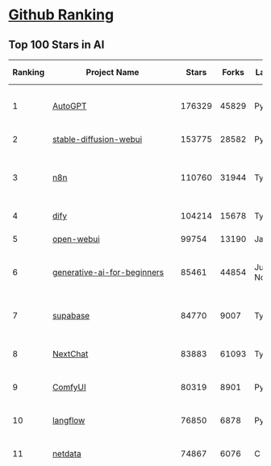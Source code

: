 [Github Ranking](../README.md)
==========

## Top 100 Stars in AI

| Ranking | Project Name | Stars | Forks | Language | Open Issues | Description | Last Commit |
| ------- | ------------ | ----- | ----- | -------- | ----------- | ----------- | ----------- |
| 1 | [AutoGPT](https://github.com/Significant-Gravitas/AutoGPT) | 176329 | 45829 | Python | 140 | AutoGPT is the vision of accessible AI for everyone, to use and to build on. Our mission is to provide the tools, so that you can focus on what matters. | 2025-06-22T23:23:35Z |
| 2 | [stable-diffusion-webui](https://github.com/AUTOMATIC1111/stable-diffusion-webui) | 153775 | 28582 | Python | 2347 | Stable Diffusion web UI | 2025-05-03T06:17:03Z |
| 3 | [n8n](https://github.com/n8n-io/n8n) | 110760 | 31944 | TypeScript | 627 | Fair-code workflow automation platform with native AI capabilities. Combine visual building with custom code, self-host or cloud, 400+ integrations. | 2025-06-22T09:34:20Z |
| 4 | [dify](https://github.com/langgenius/dify) | 104214 | 15678 | TypeScript | 664 | Production-ready platform for agentic workflow development. | 2025-06-23T03:21:04Z |
| 5 | [open-webui](https://github.com/open-webui/open-webui) | 99754 | 13190 | JavaScript | 165 | User-friendly AI Interface (Supports Ollama, OpenAI API, ...) | 2025-06-22T11:32:32Z |
| 6 | [generative-ai-for-beginners](https://github.com/microsoft/generative-ai-for-beginners) | 85461 | 44854 | Jupyter Notebook | 6 | 21 Lessons, Get Started Building with Generative AI  🔗 https://microsoft.github.io/generative-ai-for-beginners/ | 2025-06-23T04:00:48Z |
| 7 | [supabase](https://github.com/supabase/supabase) | 84770 | 9007 | TypeScript | 276 | The Postgres development platform. Supabase gives you a dedicated Postgres database to build your web, mobile, and AI applications. | 2025-06-23T03:43:46Z |
| 8 | [NextChat](https://github.com/ChatGPTNextWeb/NextChat) | 83883 | 61093 | TypeScript | 636 | ✨ Light and Fast AI Assistant. Support: Web \| iOS \| MacOS \| Android \|  Linux \| Windows | 2025-06-19T12:18:29Z |
| 9 | [ComfyUI](https://github.com/comfyanonymous/ComfyUI) | 80319 | 8901 | Python | 2346 | The most powerful and modular diffusion model GUI, api and backend with a graph/nodes interface. | 2025-06-22T21:59:31Z |
| 10 | [langflow](https://github.com/langflow-ai/langflow) | 76850 | 6878 | Python | 425 | Langflow is a powerful tool for building and deploying AI-powered agents and workflows. | 2025-06-23T00:28:38Z |
| 11 | [netdata](https://github.com/netdata/netdata) | 74867 | 6076 | C | 164 | The fastest path to AI-powered full stack observability, even for lean teams. | 2025-06-23T00:37:57Z |
| 12 | [funNLP](https://github.com/fighting41love/funNLP) | 74263 | 14882 | Python | 33 | 中英文敏感词、语言检测、中外手机/电话归属地/运营商查询、名字推断性别、手机号抽取、身份证抽取、邮箱抽取、中日文人名库、中文缩写库、拆字词典、词汇情感值、停用词、反动词表、暴恐词表、繁简体转换、英文模拟中文发音、汪峰歌词生成器、职业名称词库、同义词库、反义词库、否定词库、汽车品牌词库、汽车零件词库、连续英文切割、各种中文词向量、公司名字大全、古诗词库、IT词库、财经词库、成语词库、地名词库、历史名人词库、诗词词库、医学词库、饮食词库、法律词库、汽车词库、动物词库、中文聊天语料、中文谣言数据、百度中文问答数据集、句子相似度匹配算法集合、bert资源、文本生成&摘要相关工具、cocoNLP信息抽取工具、国内电话号码正则匹配、清华大学XLORE:中英文跨语言百科知识图谱、清华大学人工智能技术系列报告、自然语言生成、NLU太难了系列、自动对联数据及机器人、用户名黑名单列表、罪名法务名词及分类模型、微信公众号语料、cs224n深度学习自然语言处理课程、中文手写汉字识别、中文自然语言处理 语料/数据集、变量命名神器、分词语料库+代码、任务型对话英文数据集、ASR 语音数据集 + 基于深度学习的中文语音识别系统、笑声检测器、Microsoft多语言数字/单位/如日期时间识别包、中华新华字典数据库及api(包括常用歇后语、成语、词语和汉字)、文档图谱自动生成、SpaCy 中文模型、Common Voice语音识别数据集新版、神经网络关系抽取、基于bert的命名实体识别、关键词(Keyphrase)抽取包pke、基于医疗领域知识图谱的问答系统、基于依存句法与语义角色标注的事件三元组抽取、依存句法分析4万句高质量标注数据、cnocr：用来做中文OCR的Python3包、中文人物关系知识图谱项目、中文nlp竞赛项目及代码汇总、中文字符数据、speech-aligner: 从“人声语音”及其“语言文本”产生音素级别时间对齐标注的工具、AmpliGraph: 知识图谱表示学习(Python)库：知识图谱概念链接预测、Scattertext 文本可视化(python)、语言/知识表示工具：BERT & ERNIE、中文对比英文自然语言处理NLP的区别综述、Synonyms中文近义词工具包、HarvestText领域自适应文本挖掘工具（新词发现-情感分析-实体链接等）、word2word：(Python)方便易用的多语言词-词对集：62种语言/3,564个多语言对、语音识别语料生成工具：从具有音频/字幕的在线视频创建自动语音识别(ASR)语料库、构建医疗实体识别的模型（包含词典和语料标注）、单文档非监督的关键词抽取、Kashgari中使用gpt-2语言模型、开源的金融投资数据提取工具、文本自动摘要库TextTeaser: 仅支持英文、人民日报语料处理工具集、一些关于自然语言的基本模型、基于14W歌曲知识库的问答尝试--功能包括歌词接龙and已知歌词找歌曲以及歌曲歌手歌词三角关系的问答、基于Siamese bilstm模型的相似句子判定模型并提供训练数据集和测试数据集、用Transformer编解码模型实现的根据Hacker News文章标题自动生成评论、用BERT进行序列标记和文本分类的模板代码、LitBank：NLP数据集——支持自然语言处理和计算人文学科任务的100部带标记英文小说语料、百度开源的基准信息抽取系统、虚假新闻数据集、Facebook: LAMA语言模型分析，提供Transformer-XL/BERT/ELMo/GPT预训练语言模型的统一访问接口、CommonsenseQA：面向常识的英文QA挑战、中文知识图谱资料、数据及工具、各大公司内部里大牛分享的技术文档 PDF 或者 PPT、自然语言生成SQL语句（英文）、中文NLP数据增强（EDA）工具、英文NLP数据增强工具 、基于医药知识图谱的智能问答系统、京东商品知识图谱、基于mongodb存储的军事领域知识图谱问答项目、基于远监督的中文关系抽取、语音情感分析、中文ULMFiT-情感分析-文本分类-语料及模型、一个拍照做题程序、世界各国大规模人名库、一个利用有趣中文语料库 qingyun 训练出来的中文聊天机器人、中文聊天机器人seqGAN、省市区镇行政区划数据带拼音标注、教育行业新闻语料库包含自动文摘功能、开放了对话机器人-知识图谱-语义理解-自然语言处理工具及数据、中文知识图谱：基于百度百科中文页面-抽取三元组信息-构建中文知识图谱、masr: 中文语音识别-提供预训练模型-高识别率、Python音频数据增广库、中文全词覆盖BERT及两份阅读理解数据、ConvLab：开源多域端到端对话系统平台、中文自然语言处理数据集、基于最新版本rasa搭建的对话系统、基于TensorFlow和BERT的管道式实体及关系抽取、一个小型的证券知识图谱/知识库、复盘所有NLP比赛的TOP方案、OpenCLaP：多领域开源中文预训练语言模型仓库、UER：基于不同语料+编码器+目标任务的中文预训练模型仓库、中文自然语言处理向量合集、基于金融-司法领域(兼有闲聊性质)的聊天机器人、g2pC：基于上下文的汉语读音自动标记模块、Zincbase 知识图谱构建工具包、诗歌质量评价/细粒度情感诗歌语料库、快速转化「中文数字」和「阿拉伯数字」、百度知道问答语料库、基于知识图谱的问答系统、jieba_fast 加速版的jieba、正则表达式教程、中文阅读理解数据集、基于BERT等最新语言模型的抽取式摘要提取、Python利用深度学习进行文本摘要的综合指南、知识图谱深度学习相关资料整理、维基大规模平行文本语料、StanfordNLP 0.2.0：纯Python版自然语言处理包、NeuralNLP-NeuralClassifier：腾讯开源深度学习文本分类工具、端到端的封闭域对话系统、中文命名实体识别：NeuroNER vs. BertNER、新闻事件线索抽取、2019年百度的三元组抽取比赛：“科学空间队”源码、基于依存句法的开放域文本知识三元组抽取和知识库构建、中文的GPT2训练代码、ML-NLP - 机器学习(Machine Learning)NLP面试中常考到的知识点和代码实现、nlp4han:中文自然语言处理工具集(断句/分词/词性标注/组块/句法分析/语义分析/NER/N元语法/HMM/代词消解/情感分析/拼写检查、XLM：Facebook的跨语言预训练语言模型、用基于BERT的微调和特征提取方法来进行知识图谱百度百科人物词条属性抽取、中文自然语言处理相关的开放任务-数据集-当前最佳结果、CoupletAI - 基于CNN+Bi-LSTM+Attention 的自动对对联系统、抽象知识图谱、MiningZhiDaoQACorpus - 580万百度知道问答数据挖掘项目、brat rapid annotation tool: 序列标注工具、大规模中文知识图谱数据：1.4亿实体、数据增强在机器翻译及其他nlp任务中的应用及效果、allennlp阅读理解:支持多种数据和模型、PDF表格数据提取工具 、 Graphbrain：AI开源软件库和科研工具，目的是促进自动意义提取和文本理解以及知识的探索和推断、简历自动筛选系统、基于命名实体识别的简历自动摘要、中文语言理解测评基准，包括代表性的数据集&基准模型&语料库&排行榜、树洞 OCR 文字识别 、从包含表格的扫描图片中识别表格和文字、语声迁移、Python口语自然语言处理工具集(英文)、 similarity：相似度计算工具包，java编写、海量中文预训练ALBERT模型 、Transformers 2.0 、基于大规模音频数据集Audioset的音频增强 、Poplar：网页版自然语言标注工具、图片文字去除，可用于漫画翻译 、186种语言的数字叫法库、Amazon发布基于知识的人-人开放领域对话数据集 、中文文本纠错模块代码、繁简体转换 、 Python实现的多种文本可读性评价指标、类似于人名/地名/组织机构名的命名体识别数据集 、东南大学《知识图谱》研究生课程(资料)、. 英文拼写检查库 、 wwsearch是企业微信后台自研的全文检索引擎、CHAMELEON：深度学习新闻推荐系统元架构 、 8篇论文梳理BERT相关模型进展与反思、DocSearch：免费文档搜索引擎、 LIDA：轻量交互式对话标注工具 、aili - the fastest in-memory index in the East 东半球最快并发索引 、知识图谱车音工作项目、自然语言生成资源大全 、中日韩分词库mecab的Python接口库、中文文本摘要/关键词提取、汉字字符特征提取器 (featurizer)，提取汉字的特征（发音特征、字形特征）用做深度学习的特征、中文生成任务基准测评 、中文缩写数据集、中文任务基准测评 - 代表性的数据集-基准(预训练)模型-语料库-baseline-工具包-排行榜、PySS3：面向可解释AI的SS3文本分类器机器可视化工具 、中文NLP数据集列表、COPE - 格律诗编辑程序、doccano：基于网页的开源协同多语言文本标注工具 、PreNLP：自然语言预处理库、简单的简历解析器，用来从简历中提取关键信息、用于中文闲聊的GPT2模型：GPT2-chitchat、基于检索聊天机器人多轮响应选择相关资源列表(Leaderboards、Datasets、Papers)、(Colab)抽象文本摘要实现集锦(教程 、词语拼音数据、高效模糊搜索工具、NLP数据增广资源集、微软对话机器人框架 、 GitHub Typo Corpus：大规模GitHub多语言拼写错误/语法错误数据集、TextCluster：短文本聚类预处理模块 Short text cluster、面向语音识别的中文文本规范化、BLINK：最先进的实体链接库、BertPunc：基于BERT的最先进标点修复模型、Tokenizer：快速、可定制的文本词条化库、中文语言理解测评基准，包括代表性的数据集、基准(预训练)模型、语料库、排行榜、spaCy 医学文本挖掘与信息提取 、 NLP任务示例项目代码集、 python拼写检查库、chatbot-list - 行业内关于智能客服、聊天机器人的应用和架构、算法分享和介绍、语音质量评价指标(MOSNet, BSSEval, STOI, PESQ, SRMR)、 用138GB语料训练的法文RoBERTa预训练语言模型 、BERT-NER-Pytorch：三种不同模式的BERT中文NER实验、无道词典 - 有道词典的命令行版本，支持英汉互查和在线查询、2019年NLP亮点回顾、 Chinese medical dialogue data 中文医疗对话数据集 、最好的汉字数字(中文数字)-阿拉伯数字转换工具、 基于百科知识库的中文词语多词义/义项获取与特定句子词语语义消歧、awesome-nlp-sentiment-analysis - 情感分析、情绪原因识别、评价对象和评价词抽取、LineFlow：面向所有深度学习框架的NLP数据高效加载器、中文医学NLP公开资源整理 、MedQuAD：(英文)医学问答数据集、将自然语言数字串解析转换为整数和浮点数、Transfer Learning in Natural Language Processing (NLP) 、面向语音识别的中文/英文发音辞典、Tokenizers：注重性能与多功能性的最先进分词器、CLUENER 细粒度命名实体识别 Fine Grained Named Entity Recognition、 基于BERT的中文命名实体识别、中文谣言数据库、NLP数据集/基准任务大列表、nlp相关的一些论文及代码, 包括主题模型、词向量(Word Embedding)、命名实体识别(NER)、文本分类(Text Classificatin)、文本生成(Text Generation)、文本相似性(Text Similarity)计算等，涉及到各种与nlp相关的算法，基于keras和tensorflow 、Python文本挖掘/NLP实战示例、 Blackstone：面向非结构化法律文本的spaCy pipeline和NLP模型通过同义词替换实现文本“变脸” 、中文 预训练 ELECTREA 模型: 基于对抗学习 pretrain Chinese Model 、albert-chinese-ner - 用预训练语言模型ALBERT做中文NER 、基于GPT2的特定主题文本生成/文本增广、开源预训练语言模型合集、多语言句向量包、编码、标记和实现：一种可控高效的文本生成方法、 英文脏话大列表 、attnvis：GPT2、BERT等transformer语言模型注意力交互可视化、CoVoST：Facebook发布的多语种语音-文本翻译语料库，包括11种语言(法语、德语、荷兰语、俄语、西班牙语、意大利语、土耳其语、波斯语、瑞典语、蒙古语和中文)的语音、文字转录及英文译文、Jiagu自然语言处理工具 - 以BiLSTM等模型为基础，提供知识图谱关系抽取 中文分词 词性标注 命名实体识别 情感分析 新词发现 关键词 文本摘要 文本聚类等功能、用unet实现对文档表格的自动检测，表格重建、NLP事件提取文献资源列表 、 金融领域自然语言处理研究资源大列表、CLUEDatasetSearch - 中英文NLP数据集：搜索所有中文NLP数据集，附常用英文NLP数据集 、medical_NER - 中文医学知识图谱命名实体识别 、(哈佛)讲因果推理的免费书、知识图谱相关学习资料/数据集/工具资源大列表、Forte：灵活强大的自然语言处理pipeline工具集 、Python字符串相似性算法库、PyLaia：面向手写文档分析的深度学习工具包、TextFooler：针对文本分类/推理的对抗文本生成模块、Haystack：灵活、强大的可扩展问答(QA)框架、中文关键短语抽取工具 | 2024-05-10T07:38:24Z |
| 13 | [Deep-Live-Cam](https://github.com/hacksider/Deep-Live-Cam) | 71207 | 10174 | Python | 92 | real time face swap and one-click video deepfake with only a single image | 2025-06-21T08:30:08Z |
| 14 | [AppFlowy](https://github.com/AppFlowy-IO/AppFlowy) | 64001 | 4370 | Dart | 949 | Bring projects, wikis, and teams together with AI. AppFlowy is the AI collaborative workspace where you achieve more without losing control of your data. The leading open source Notion alternative. | 2025-06-23T01:18:21Z |
| 15 | [browser-use](https://github.com/browser-use/browser-use) | 63786 | 7254 | Python | 437 | 🌐 Make websites accessible for AI agents. Automate tasks online with ease. | 2025-06-22T23:25:03Z |
| 16 | [lobe-chat](https://github.com/lobehub/lobe-chat) | 62711 | 13050 | TypeScript | 774 | 🤯 Lobe Chat - an open-source, modern design AI chat framework. Supports multiple AI providers (OpenAI / Claude 4 / Gemini / DeepSeek / Ollama / Qwen), Knowledge Base (file upload / knowledge management / RAG ), Multi-Modal (Plugins / Artifacts / MCP) and thinking. One-click FREE deployment of your private ChatGPT/ Claude / DeepSeek application. | 2025-06-23T02:30:49Z |
| 17 | [system-prompts-and-models-of-ai-tools](https://github.com/x1xhlol/system-prompts-and-models-of-ai-tools) | 59710 | 17959 | None | 21 | FULL v0, Cursor, Manus, Same.dev, Lovable, Devin, Replit Agent, Windsurf Agent, VSCode Agent, Dia Browser & Trae AI (And other Open Sourced) System Prompts, Tools & AI Models. | 2025-06-21T11:30:10Z |
| 18 | [ragflow](https://github.com/infiniflow/ragflow) | 57466 | 5650 | Python | 2260 | RAGFlow is an open-source RAG (Retrieval-Augmented Generation) engine based on deep document understanding. | 2025-06-23T01:51:28Z |
| 19 | [MetaGPT](https://github.com/FoundationAgents/MetaGPT) | 56618 | 6788 | Python | 26 | 🌟 The Multi-Agent Framework: First AI Software Company, Towards Natural Language Programming | 2025-06-13T14:15:25Z |
| 20 | [awesome-mcp-servers](https://github.com/punkpeye/awesome-mcp-servers) | 56394 | 4298 | None | 28 | A collection of MCP servers. | 2025-06-22T07:10:04Z |
| 21 | [gpt-engineer](https://github.com/AntonOsika/gpt-engineer) | 54363 | 7177 | Python | 24 | CLI platform to experiment with codegen. Precursor to: https://lovable.dev | 2025-05-14T10:15:10Z |
| 22 | [ChatGPT](https://github.com/lencx/ChatGPT) | 53855 | 6124 | Rust | 808 | 🔮 ChatGPT Desktop Application (Mac, Windows and Linux) | 2024-08-29T17:58:11Z |
| 23 | [LLMs-from-scratch](https://github.com/rasbt/LLMs-from-scratch) | 53514 | 7655 | Jupyter Notebook | 4 | Implement a ChatGPT-like LLM in PyTorch from scratch, step by step | 2025-06-22T22:48:36Z |
| 24 | [LLaMA-Factory](https://github.com/hiyouga/LLaMA-Factory) | 52751 | 6464 | Python | 494 | Unified Efficient Fine-Tuning of 100+ LLMs & VLMs (ACL 2024) | 2025-06-19T19:38:45Z |
| 25 | [meilisearch](https://github.com/meilisearch/meilisearch) | 51987 | 2083 | Rust | 197 | A lightning-fast search engine API bringing AI-powered hybrid search to your sites and applications. | 2025-06-19T09:02:00Z |
| 26 | [autogen](https://github.com/microsoft/autogen) | 46313 | 7025 | Python | 390 | A programming framework for agentic AI 🤖 PyPi: autogen-agentchat Discord: https://aka.ms/autogen-discord Office Hour: https://aka.ms/autogen-officehour | 2025-06-22T07:47:12Z |
| 27 | [crawl4ai](https://github.com/unclecode/crawl4ai) | 46146 | 4396 | Python | 159 | 🚀🤖 Crawl4AI: Open-source LLM Friendly Web Crawler & Scraper. Don't be shy, join here: https://discord.gg/jP8KfhDhyN | 2025-06-18T17:05:57Z |
| 28 | [anything-llm](https://github.com/Mintplex-Labs/anything-llm) | 45590 | 4551 | JavaScript | 269 | The all-in-one Desktop & Docker AI application with built-in RAG, AI agents, No-code agent builder, MCP compatibility,  and more. | 2025-06-18T21:30:35Z |
| 29 | [awesome-llm-apps](https://github.com/Shubhamsaboo/awesome-llm-apps) | 45502 | 5154 | Python | 3 | Collection of awesome LLM apps with AI Agents and RAG using OpenAI, Anthropic, Gemini and opensource models. | 2025-06-22T01:47:42Z |
| 30 | [JeecgBoot](https://github.com/jeecgboot/JeecgBoot) | 43093 | 15398 | Java | 31 | 🔥集成完善AIGC应用的低代码平台，旨在帮助企业快速实现低代码开发和构建、部署个性化的 AI 应用。 前后端分离 SpringBoot，SpringCloud，Ant Design&Vue3，Mybatis，Shiro！强大的代码生成器让前后端代码一键生成，无需写任何代码! 成套AI大模型功能: AI模型管理、AI应用、知识库、AI流程编排、AI对话助手等； | 2025-06-13T07:56:40Z |
| 31 | [OpenBB](https://github.com/OpenBB-finance/OpenBB) | 42078 | 3787 | Python | 42 | Investment Research for Everyone, Everywhere. | 2025-06-22T22:28:13Z |
| 32 | [ClickHouse](https://github.com/ClickHouse/ClickHouse) | 41338 | 7410 | C++ | 4144 | ClickHouse® is a real-time analytics database management system | 2025-06-23T03:08:08Z |
| 33 | [kong](https://github.com/Kong/kong) | 41106 | 4941 | Lua | 68 | 🦍 The Cloud-Native API Gateway and AI Gateway. | 2025-06-20T06:14:38Z |
| 34 | [ailearning](https://github.com/apachecn/ailearning) | 41020 | 11569 | Python | 2 | AiLearning：数据分析+机器学习实战+线性代数+PyTorch+NLTK+TF2 | 2024-11-12T16:21:55Z |
| 35 | [ColossalAI](https://github.com/hpcaitech/ColossalAI) | 40990 | 4521 | Python | 428 | Making large AI models cheaper, faster and more accessible | 2025-06-23T03:49:13Z |
| 36 | [airflow](https://github.com/apache/airflow) | 40681 | 15200 | Python | 1163 | Apache Airflow - A platform to programmatically author, schedule, and monitor workflows | 2025-06-23T02:28:54Z |
| 37 | [Flowise](https://github.com/FlowiseAI/Flowise) | 40471 | 20729 | TypeScript | 539 | Build AI Agents, Visually | 2025-06-22T14:48:12Z |
| 38 | [firecrawl](https://github.com/mendableai/firecrawl) | 40400 | 3781 | TypeScript | 141 | 🔥 Turn entire websites into LLM-ready markdown or structured data. Scrape, crawl and extract with a single API. | 2025-06-22T19:17:08Z |
| 39 | [GitHubDaily](https://github.com/GitHubDaily/GitHubDaily) | 38595 | 4029 | None | 371 | 坚持分享 GitHub 上高质量、有趣实用的开源技术教程、开发者工具、编程网站、技术资讯。A list cool, interesting projects of GitHub. | 2025-03-20T08:54:47Z |
| 40 | [AI-For-Beginners](https://github.com/microsoft/AI-For-Beginners) | 38087 | 7149 | Jupyter Notebook | 24 | 12 Weeks, 24 Lessons, AI for All! | 2025-06-17T08:21:39Z |
| 41 | [quivr](https://github.com/QuivrHQ/quivr) | 38036 | 3646 | Python | 1 | Opiniated RAG for integrating GenAI in your apps 🧠   Focus on your product rather than the RAG. Easy integration in existing products with customisation!  Any LLM: GPT4, Groq, Llama. Any Vectorstore: PGVector, Faiss. Any Files. Anyway you want.  | 2025-06-19T13:03:05Z |
| 42 | [chatgpt-on-wechat](https://github.com/zhayujie/chatgpt-on-wechat) | 37825 | 9301 | Python | 292 | 基于大模型搭建的聊天机器人，同时支持 微信公众号、企业微信应用、飞书、钉钉 等接入，可选择ChatGPT/Claude/DeepSeek/文心一言/讯飞星火/通义千问/ Gemini/GLM-4/Kimi/LinkAI，能处理文本、语音和图片，访问操作系统和互联网，支持基于自有知识库进行定制企业智能客服。 | 2025-06-15T09:44:55Z |
| 43 | [photoprism](https://github.com/photoprism/photoprism) | 37705 | 2094 | Go | 425 | AI-Powered Photos App for the Decentralized Web 🌈💎✨ | 2025-06-20T14:39:42Z |
| 44 | [ray](https://github.com/ray-project/ray) | 37648 | 6510 | Python | 3815 | Ray is an AI compute engine. Ray consists of a core distributed runtime and a set of AI Libraries for accelerating ML workloads. | 2025-06-23T00:35:27Z |
| 45 | [upscayl](https://github.com/upscayl/upscayl) | 37535 | 1728 | TypeScript | 58 | 🆙 Upscayl - #1 Free and Open Source AI Image Upscaler for Linux, MacOS and Windows. | 2025-06-19T01:49:10Z |
| 46 | [Open-Assistant](https://github.com/LAION-AI/Open-Assistant) | 37386 | 3272 | Python | 228 | OpenAssistant is a chat-based assistant that understands tasks, can interact with third-party systems, and retrieve information dynamically to do so. | 2024-08-17T01:55:35Z |
| 47 | [MoneyPrinterTurbo](https://github.com/harry0703/MoneyPrinterTurbo) | 37025 | 5301 | Python | 163 | 利用AI大模型，一键生成高清短视频 Generate short videos with one click using AI LLM. | 2025-06-11T06:34:54Z |
| 48 | [ai-hedge-fund](https://github.com/virattt/ai-hedge-fund) | 36937 | 6415 | Python | 14 | An AI Hedge Fund Team | 2025-06-23T02:55:06Z |
| 49 | [MockingBird](https://github.com/babysor/MockingBird) | 36358 | 5255 | Python | 476 | 🚀AI拟声: 5秒内克隆您的声音并生成任意语音内容 Clone a voice in 5 seconds to generate arbitrary speech in real-time | 2024-11-15T05:00:29Z |
| 50 | [google-research](https://github.com/google-research/google-research) | 35823 | 8116 | Jupyter Notebook | 1054 | Google Research | 2025-06-18T20:05:18Z |
| 51 | [chatbox](https://github.com/chatboxai/chatbox) | 35388 | 3384 | TypeScript | 724 | User-friendly Desktop Client App for AI Models/LLMs (GPT, Claude, Gemini, Ollama...) | 2025-06-17T08:08:07Z |
| 52 | [mem0](https://github.com/mem0ai/mem0) | 35080 | 3522 | Python | 348 | Memory for AI Agents; Announcing OpenMemory MCP - local and secure memory management. | 2025-06-22T18:16:09Z |
| 53 | [aider](https://github.com/Aider-AI/aider) | 34643 | 3180 | Python | 891 | aider is AI pair programming in your terminal | 2025-06-20T21:02:17Z |
| 54 | [AgentGPT](https://github.com/reworkd/AgentGPT) | 34387 | 9444 | TypeScript | 129 | 🤖 Assemble, configure, and deploy autonomous AI Agents in your browser. | 2025-04-29T01:19:32Z |
| 55 | [gold-miner](https://github.com/xitu/gold-miner) | 34163 | 5043 | None | 8 | 🥇掘金翻译计划，可能是世界最大最好的英译中技术社区，最懂读者和译者的翻译平台： | 2024-04-17T09:44:37Z |
| 56 | [LocalAI](https://github.com/mudler/LocalAI) | 33378 | 2572 | Go | 460 | :robot: The free, Open Source alternative to OpenAI, Claude and others. Self-hosted and local-first. Drop-in replacement for OpenAI,  running on consumer-grade hardware. No GPU required. Runs gguf, transformers, diffusers and many more models architectures. Features: Generate Text, Audio, Video, Images, Voice Cloning, Distributed, P2P inference | 2025-06-22T22:43:41Z |
| 57 | [crewAI](https://github.com/crewAIInc/crewAI) | 33234 | 4469 | Python | 54 | Framework for orchestrating role-playing, autonomous AI agents. By fostering collaborative intelligence, CrewAI empowers agents to work together seamlessly, tackling complex tasks. | 2025-06-21T21:14:33Z |
| 58 | [gpt-pilot](https://github.com/Pythagora-io/gpt-pilot) | 32848 | 3352 | Python | 235 | The first real AI developer | 2025-03-04T06:26:32Z |
| 59 | [mindsdb](https://github.com/mindsdb/mindsdb) | 32578 | 5346 | Python | 123 | AI's query engine - Platform for building AI that can answer questions over large scale federated data. - The only MCP Server you'll ever need | 2025-06-20T21:59:33Z |
| 60 | [docling](https://github.com/docling-project/docling) | 32533 | 2103 | Python | 383 | Get your documents ready for gen AI | 2025-06-20T15:36:19Z |
| 61 | [spaCy](https://github.com/explosion/spaCy) | 31806 | 4519 | Python | 157 | 💫 Industrial-strength Natural Language Processing (NLP) in Python | 2025-05-28T15:28:05Z |
| 62 | [ruoyi-vue-pro](https://github.com/YunaiV/ruoyi-vue-pro) | 31697 | 6830 | Java | 20 | 🔥 官方推荐 🔥 RuoYi-Vue 全新 Pro 版本，优化重构所有功能。基于 Spring Boot + MyBatis Plus + Vue & Element 实现的后台管理系统 + 微信小程序，支持 RBAC 动态权限、数据权限、SaaS 多租户、Flowable 工作流、三方登录、支付、短信、商城、CRM、ERP、AI 大模型等功能。你的 ⭐️ Star ⭐️，是作者生发的动力！ | 2025-06-18T08:04:08Z |
| 63 | [nacos](https://github.com/alibaba/nacos) | 31645 | 13058 | Java | 262 | an easy-to-use dynamic service discovery, configuration and service management platform for building AI cloud native applications. | 2025-06-16T11:17:14Z |
| 64 | [chatbot-ui](https://github.com/mckaywrigley/chatbot-ui) | 31605 | 9038 | TypeScript | 171 | AI chat for any model. | 2024-08-03T00:38:07Z |
| 65 | [fabric](https://github.com/danielmiessler/fabric) | 31593 | 3282 | JavaScript | 197 | Fabric is an open-source framework for augmenting humans using AI. It provides a modular system for solving specific problems using a crowdsourced set of AI prompts that can be used anywhere. | 2025-06-19T21:48:08Z |
| 66 | [fairseq](https://github.com/facebookresearch/fairseq) | 31557 | 6545 | Python | 1184 | Facebook AI Research Sequence-to-Sequence Toolkit written in Python. | 2025-06-10T21:41:39Z |
| 67 | [tabby](https://github.com/TabbyML/tabby) | 31519 | 1507 | Rust | 190 | Self-hosted AI coding assistant | 2025-06-11T11:40:51Z |
| 68 | [cursor-free-vip](https://github.com/yeongpin/cursor-free-vip) | 30765 | 3880 | Python | 480 | [Support 0.49.x]（Reset Cursor AI MachineID & Bypass Higher Token Limit） Cursor Ai ，自动重置机器ID ， 免费升级使用Pro功能: You've reached your trial request limit. / Too many free trial accounts used on this machine. Please upgrade to pro. We have this limit in place to prevent abuse. Please let us know if you believe this is a mistake. | 2025-06-18T02:18:31Z |
| 69 | [netron](https://github.com/lutzroeder/netron) | 30499 | 2925 | JavaScript | 20 | Visualizer for neural network, deep learning and machine learning models | 2025-06-22T17:01:54Z |
| 70 | [cursor](https://github.com/cursor/cursor) | 30448 | 1942 | None | 1827 | The AI Code Editor | 2024-10-13T19:23:26Z |
| 71 | [khoj](https://github.com/khoj-ai/khoj) | 30388 | 1726 | Python | 76 | Your AI second brain. Self-hostable. Get answers from the web or your docs. Build custom agents, schedule automations, do deep research. Turn any online or local LLM into your personal, autonomous AI (gpt, claude, gemini, llama, qwen, mistral). Get started - free. | 2025-06-20T22:10:05Z |
| 72 | [AI-Expert-Roadmap](https://github.com/AMAI-GmbH/AI-Expert-Roadmap) | 29972 | 2530 | JavaScript | 19 | Roadmap to becoming an Artificial Intelligence Expert in 2022 | 2023-12-31T02:20:16Z |
| 73 | [roop](https://github.com/s0md3v/roop) | 29950 | 6795 | Python | 0 | one-click face swap | 2024-08-19T12:57:17Z |
| 74 | [pytorch-lightning](https://github.com/Lightning-AI/pytorch-lightning) | 29654 | 3516 | Python | 949 | Pretrain, finetune ANY AI model of ANY size on multiple GPUs, TPUs with zero code changes. | 2025-06-23T01:43:21Z |
| 75 | [Mr.-Ranedeer-AI-Tutor](https://github.com/JushBJJ/Mr.-Ranedeer-AI-Tutor) | 29564 | 3384 | None | 13 | A GPT-4 AI Tutor Prompt for customizable personalized learning experiences. | 2025-06-14T06:58:48Z |
| 76 | [agno](https://github.com/agno-agi/agno) | 28649 | 3646 | Python | 63 | Full-stack framework for building Multi-Agent Systems with memory, knowledge and reasoning. | 2025-06-23T03:55:54Z |
| 77 | [exo](https://github.com/exo-explore/exo) | 28577 | 1815 | Python | 350 | Run your own AI cluster at home with everyday devices 📱💻 🖥️⌚ | 2025-03-21T22:23:32Z |
| 78 | [Jobs_Applier_AI_Agent_AIHawk](https://github.com/feder-cr/Jobs_Applier_AI_Agent_AIHawk) | 28342 | 4278 | Python | 11 | AIHawk aims to easy job hunt process by automating the job application process. Utilizing artificial intelligence, it enables users to apply for multiple jobs in a tailored way. | 2025-05-28T13:24:12Z |
| 79 | [ai-agents-for-beginners](https://github.com/microsoft/ai-agents-for-beginners) | 27681 | 7564 | Jupyter Notebook | 7 | 11 Lessons to Get Started Building AI Agents | 2025-06-17T09:01:08Z |
| 80 | [so-vits-svc](https://github.com/svc-develop-team/so-vits-svc) | 27278 | 5008 | Python | 21 | SoftVC VITS Singing Voice Conversion | 2023-11-11T13:11:31Z |
| 81 | [continue](https://github.com/continuedev/continue) | 27244 | 3016 | TypeScript | 903 | ⏩ Create, share, and use custom AI code assistants with our open-source IDE extensions and hub of models, rules, prompts, docs, and other building blocks | 2025-06-23T03:10:24Z |
| 82 | [LibreChat](https://github.com/danny-avila/LibreChat) | 27038 | 4794 | TypeScript | 162 | Enhanced ChatGPT Clone: Features Agents, DeepSeek, Anthropic, AWS, OpenAI, Assistants API, Azure, Groq, o1, GPT-4o, Mistral, OpenRouter, Vertex AI, Gemini, Artifacts, AI model switching, message search, Code Interpreter, langchain, DALL-E-3, OpenAPI Actions, Functions, Secure Multi-User Auth, Presets, open-source for self-hosting. Active project. | 2025-06-23T03:51:48Z |
| 83 | [Folo](https://github.com/RSSNext/Folo) | 26778 | 1162 | TypeScript | 195 | 🧡 Follow everything in one place | 2025-06-21T06:01:24Z |
| 84 | [llm-app](https://github.com/pathwaycom/llm-app) | 26482 | 639 | Jupyter Notebook | 5 | Ready-to-run cloud templates for RAG, AI pipelines, and enterprise search with live data. 🐳Docker-friendly.⚡Always in sync with Sharepoint, Google Drive, S3, Kafka, PostgreSQL, real-time data APIs, and more. | 2025-05-16T07:58:43Z |
| 85 | [nx](https://github.com/nrwl/nx) | 26095 | 2542 | TypeScript | 629 | An AI-first build platform that connects everything from your editor to CI. Helping you deliver fast, without breaking things. | 2025-06-22T21:27:37Z |
| 86 | [generative-models](https://github.com/Stability-AI/generative-models) | 26060 | 2899 | Python | 268 | Generative Models by Stability AI | 2025-05-20T14:53:33Z |
| 87 | [qlib](https://github.com/microsoft/qlib) | 25690 | 3942 | Python | 241 | Qlib is an AI-oriented Quant investment platform that aims to use AI tech to empower Quant Research, from exploring ideas to implementing productions. Qlib supports diverse ML modeling paradigms, including supervised learning, market dynamics modeling, and RL, and is now equipped with https://github.com/microsoft/RD-Agent to automate R&D process. | 2025-05-29T07:18:13Z |
| 88 | [composio](https://github.com/ComposioHQ/composio) | 25538 | 4422 | Python | 42 | Composio equips your AI agents & LLMs with 100+ high-quality integrations via function calling | 2025-06-23T03:50:58Z |
| 89 | [InvokeAI](https://github.com/invoke-ai/InvokeAI) | 25359 | 2588 | TypeScript | 725 | Invoke is a leading creative engine for Stable Diffusion models, empowering professionals, artists, and enthusiasts to generate and create visual media using the latest AI-driven technologies. The solution offers an industry leading WebUI, and serves as the foundation for multiple commercial products. | 2025-06-23T03:54:36Z |
| 90 | [Genesis](https://github.com/Genesis-Embodied-AI/Genesis) | 25323 | 2280 | Python | 103 | A generative world for general-purpose robotics & embodied AI learning. | 2025-06-22T07:29:59Z |
| 91 | [semantic-kernel](https://github.com/microsoft/semantic-kernel) | 25132 | 3974 | C# | 434 | Integrate cutting-edge LLM technology quickly and easily into your apps | 2025-06-22T07:27:47Z |
| 92 | [PDFMathTranslate](https://github.com/Byaidu/PDFMathTranslate) | 24854 | 2141 | Python | 113 | PDF scientific paper translation with preserved formats - 基于 AI 完整保留排版的 PDF 文档全文双语翻译，支持 Google/DeepL/Ollama/OpenAI 等服务，提供 CLI/GUI/MCP/Docker/Zotero | 2025-06-16T10:00:22Z |
| 93 | [FastGPT](https://github.com/labring/FastGPT) | 24832 | 6395 | TypeScript | 548 | FastGPT is a knowledge-based platform built on the LLMs, offers a comprehensive suite of out-of-the-box capabilities such as data processing, RAG retrieval, and visual AI workflow orchestration, letting you easily develop and deploy complex question-answering systems without the need for extensive setup or configuration. | 2025-06-22T09:27:36Z |
| 94 | [kratos](https://github.com/go-kratos/kratos) | 24494 | 4088 | Go | 16 | Your ultimate Go microservices framework for the cloud-native era. | 2025-06-01T18:48:42Z |
| 95 | [modular](https://github.com/modular/modular) | 24317 | 2630 | Mojo | 696 | The Modular Platform (includes MAX & Mojo) | 2025-06-22T06:20:40Z |
| 96 | [qdrant](https://github.com/qdrant/qdrant) | 24283 | 1665 | Rust | 332 | Qdrant - High-performance, massive-scale Vector Database and Vector Search Engine for the next generation of AI. Also available in the cloud https://cloud.qdrant.io/ | 2025-06-22T22:14:03Z |
| 97 | [500-AI-Machine-learning-Deep-learning-Computer-vision-NLP-Projects-with-code](https://github.com/ashishpatel26/500-AI-Machine-learning-Deep-learning-Computer-vision-NLP-Projects-with-code) | 24215 | 5774 | None | 42 | 500 AI Machine learning Deep learning Computer vision NLP Projects with code | 2024-07-26T13:06:49Z |
| 98 | [Warp](https://github.com/warpdotdev/Warp) | 23774 | 472 | None | 2966 | Warp is a modern, Rust-based terminal with AI built in so you and your team can build great software, faster. | 2025-05-16T13:30:24Z |
| 99 | [facefusion](https://github.com/facefusion/facefusion) | 23470 | 3664 | Python | 0 | Industry leading face manipulation platform | 2025-06-22T15:20:51Z |
| 100 | [frigate](https://github.com/blakeblackshear/frigate) | 23453 | 2191 | TypeScript | 107 | NVR with realtime local object detection for IP cameras | 2025-06-22T21:30:22Z |

